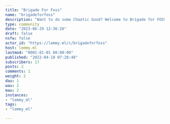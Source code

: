 ```yaml
---
title: "Brigade For Foss" 
name: "brigadeforfoss"
description: "Want to do some Chaotic Good? Welcome to Brigade for FOSS! Post links to alternative websites where you're encouraging FOSS for people to come brigade📜 Rules:📫 Posts must be FOSS related🌄 Don't overbrigade - If the brigade is big, stick to upvoting the top quality posts rather than adding noise🏡 Be intelligent with your brigade - Don't post on new accounts or in communities you're not usually active in😼 Have fun!"
type: community
date: "2023-06-29 12:36:26"
draft: false
nsfw: false
actor_id: "https://lemmy.ml/c/brigadeforfoss"
host: lemmy.ml
lastmod: "0001-01-01 00:00:00"
published: "2022-04-18 07:28:48"
subscribers: 17
posts: 2
comments: 1
weight: 2
dau: 1
wau: 2
mau: 2
instances:
- "lemmy_ml"
tags: 
- "lemmy_ml"

---
```

